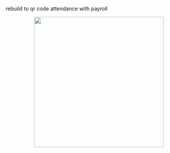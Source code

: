 rebuild to qr code attendance with payroll

<p align="center">
  <img src="C:\xampp\htdocs\onlinepayrollphp\images\logo.png" width="350" title=" ">
</p>
